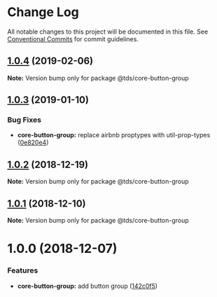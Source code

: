 # Change Log

All notable changes to this project will be documented in this file.
See [Conventional Commits](https://conventionalcommits.org) for commit guidelines.

## [1.0.4](https://github.com/telusdigital/tds-core/compare/@tds/core-button-group@1.0.3...@tds/core-button-group@1.0.4) (2019-02-06)

**Note:** Version bump only for package @tds/core-button-group





## [1.0.3](https://github.com/telusdigital/tds-core/compare/@tds/core-button-group@1.0.2...@tds/core-button-group@1.0.3) (2019-01-10)

### Bug Fixes

- **core-button-group:** replace airbnb proptypes with util-prop-types ([0e820e4](https://github.com/telusdigital/tds-core/commit/0e820e4))

<a name="1.0.2"></a>

## [1.0.2](https://github.com/telusdigital/tds-core/compare/@tds/core-button-group@1.0.1...@tds/core-button-group@1.0.2) (2018-12-19)

**Note:** Version bump only for package @tds/core-button-group

<a name="1.0.1"></a>

## [1.0.1](https://github.com/telusdigital/tds-core/compare/@tds/core-button-group@1.0.0...@tds/core-button-group@1.0.1) (2018-12-10)

**Note:** Version bump only for package @tds/core-button-group

<a name="1.0.0"></a>

# 1.0.0 (2018-12-07)

### Features

- **core-button-group:** add button group ([142c0f5](https://github.com/telusdigital/tds-core/commit/142c0f5))
